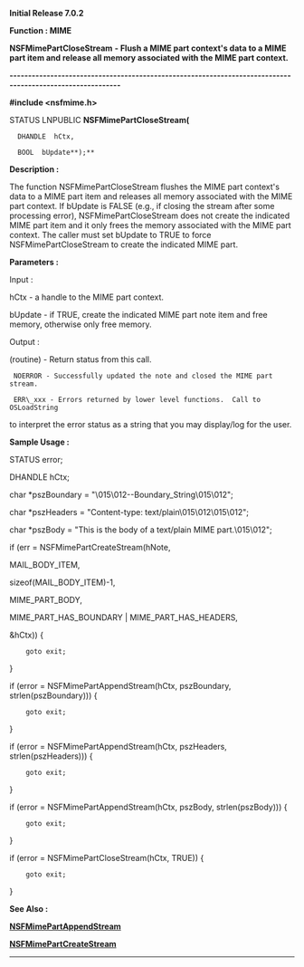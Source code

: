 




<!--
 /\* Font Definitions \*/
 @font-face
 {font-family:Courier;
 panose-1:2 7 4 9 2 2 5 2 4 4;}
@font-face
 {font-family:Helv;
 panose-1:2 11 6 4 2 2 2 3 2 4;}
@font-face
 {font-family:"Cambria Math";
 panose-1:2 4 5 3 5 4 6 3 2 4;}
 /\* Style Definitions \*/
 p.MsoNormal, li.MsoNormal, div.MsoNormal
 {margin-top:0cm;
 margin-right:0cm;
 margin-bottom:8.0pt;
 margin-left:0cm;
 line-height:107%;
 font-size:11.0pt;
 font-family:"Calibri",sans-serif;}
.MsoChpDefault
 {font-size:11.0pt;}
.MsoPapDefault
 {margin-bottom:8.0pt;
 line-height:107%;}
 /\* Page Definitions \*/
 @page WordSection1
 {size:612.0pt 792.0pt;
 margin:72.0pt 72.0pt 72.0pt 72.0pt;}
div.WordSection1
 {page:WordSection1;}
-->




**Initial Release 7.0.2**



**Function : MIME**



**NSFMimePartCloseStream** **- Flush a
MIME part context's data to a MIME part item and release all memory associated
with the MIME part context.**


**----------------------------------------------------------------------------------------------------------**



**#include <nsfmime.h>**



STATUS
LNPUBLIC **NSFMimePartCloseStream(**  

      DHANDLE  hCtx,  

      BOOL  bUpdate**);**



**Description :**



The function
NSFMimePartCloseStream flushes the MIME part context's data to a MIME part item
and releases all memory associated with the MIME part context.  If bUpdate is
FALSE (e.g., if closing the stream after some processing error),
NSFMimePartCloseStream does not create the indicated MIME part item and it only
frees the memory associated with the MIME part context.  The caller must set
bUpdate to TRUE to force NSFMimePartCloseStream to create the indicated MIME
part.


 


 


**Parameters :**



Input :  

hCtx  -  a handle to the MIME part context.  

  

bUpdate  -  if TRUE, create the indicated MIME part note item and free memory,
otherwise only free memory.  

  




Output :  

(routine)  -  Return status from this call.  

     NOERROR - Successfully updated the note and closed the MIME part stream.  

     ERR\_xxx - Errors returned by lower level functions.  Call to OSLoadString
to interpret the error status as a string that you may display/log for the
user.  

  

  

  




 **Sample Usage :**


STATUS error;


DHANDLE hCtx;


char \*pszBoundary =
"\015\012--Boundary\_String\015\012";


char \*pszHeaders =
"Content-type: text/plain\015\012\015\012";


char \*pszBody =
"This is the body of a text/plain MIME part.\015\012";


 


if (err =
NSFMimePartCreateStream(hNote,


                                         
MAIL\_BODY\_ITEM,


                                         
sizeof(MAIL\_BODY\_ITEM)-1,


                                         
MIME\_PART\_BODY,


                                         
MIME\_PART\_HAS\_BOUNDARY | MIME\_PART\_HAS\_HEADERS,


                                         
&hCtx)) {


        goto exit;


}


 


if (error =
NSFMimePartAppendStream(hCtx, pszBoundary, strlen(pszBoundary))) {


        goto exit;


}


 


if (error =
NSFMimePartAppendStream(hCtx, pszHeaders, strlen(pszHeaders))) {


        goto exit;


}


 


if (error =
NSFMimePartAppendStream(hCtx, pszBody, strlen(pszBody))) {


        goto exit;


}


 


if (error =
NSFMimePartCloseStream(hCtx, TRUE)) {


        goto exit;


}


 


 **See Also :**


**[NSFMimePartAppendStream](NSFMimePartAppendStream.md)**


**[NSFMimePartCreateStream](NSFMimePartCreateStream.md)**



----------------------------------------------------------------------------------------------------------


 





